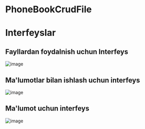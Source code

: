 # PhoneBookCrudFile
# Interfeyslar
## Fayllardan foydalnish uchun Interfeys
![image](https://github.com/Ahmadxon1990/PhoneBookCrudFile/assets/153198605/2ef6b032-5663-4061-a677-4a39414850f5)

## Ma'lumotlar bilan ishlash uchun interfeys
![image](https://github.com/Ahmadxon1990/PhoneBookCrudFile/assets/153198605/dfbd0d2a-c261-49b2-baae-673cec5881a2)

## Ma'lumot uchun interfeys
![image](https://github.com/Ahmadxon1990/PhoneBookCrudFile/assets/153198605/b5a0b234-40eb-4a4b-be3c-8f18c3bde906)


